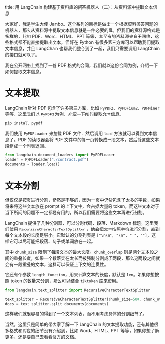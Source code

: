 title: 用 LangChain 构建基于资料库的问答机器人（二）：从资料源中提取文本信息

大家好，我是学生大使 Jambo。这个系列的目标是做出一个根据资料回答问题的机器人，那么从资料源中提取文本信息就是一件必要的事。但我们的资料源格式是多样的，比如 PDF、Word、HTML、PPT 等等，甚至有的资料源来自于网络，这些格式都不能直接提取出文本，但好在 Python 有很多第三方库可以帮助我们提取文本信息，并且 LangChain 也帮我们整合到了一起，我们只需要调用 LangChain 的接口就可以了。

我在公开网络上找到了一份 PDF 格式的合同，我们就以这份合同为例，介绍一下如何提取文本信息。

# 文本提取


LangChain 针对 PDF 包含了许多第三方库，比如 `PyPDF2`、`PyPDFium2`、`PDFMiner` 等等，这里我们以 `PyPDF2` 为例，介绍一下如何提取文本信息。

```bash
pip install pypdf
```

我们使用 `PyPDFLoader` 来加载 PDF 文件，然后调用 `load` 方法就可以得到文本信息了。PDF 的读取器会将 PDF 文件中的每一页转换成一段文本，然后将这些文本段组成一个列表返回。

```python
from langchain.document_loaders import PyPDFLoader
loader = PyPDFLoader("./contract.pdf")
documents = loader.load()
```

# 文本分割

但仅仅是按页进行分割，仍然是不够的，因为一页中仍然包含了太多的字数，如果将来将这些文本放在 prompt 的上下文中，会占据大量的 token，而这些文本对于当下所问的问题不一定都是有用的，所以我们需要将这些文本再进行分割。

LangChain 提供了几种分割器，可以分割代码、段落、Markdown 标题。这里我们使用 `RecursiveCharacterTextSplitter` ，他会把文本按照字符进行分割，直到每个文本段的长度足够小。它默认的分割列表是 `["\n\n", "\n", " ", ""]`，这样它可以尽可能把段落、句子或单词放在一起。

其中 `chunk_size` 限制了每段文本的最大长度。`chunk_overlap` 则是两个文本段之间的重叠长度，如果一个段落实在太长而被强制分割成了两段，那么这两段之间就会有一段重叠的文本，这样可以保证上下文的连贯性。

它还有个参数 `length_function`，用来计算文本的长度，默认是 `len`。如果你想按照 token 的数量来分割，那么可以结合 `tiktoken` 库来使用。

```python
from langchain.text_splitter import RecursiveCharacterTextSplitter

text_splitter = RecursiveCharacterTextSplitter(chunk_size=500, chunk_overlap=50)
docs = text_splitter.split_documents(documents)
```

这样我们就很容易的得到了一个文本列表，而不用考虑具体的分割细节了。

当然，这里只是简单的带大家了解一下 LangChain 的文本提取功能，还有其他很多格式和对应的细节没有介绍到，比如 Word、HTML、PPT 等等，如果你想了解更多，还是要自己去看看[官方的文档](https://python.langchain.com/docs/modules/data_connection/document_loaders/)。